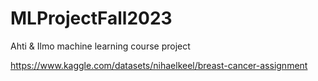 # MLProjectFall2023
Ahti &amp; Ilmo machine learning course project

https://www.kaggle.com/datasets/nihaelkeel/breast-cancer-assignment
